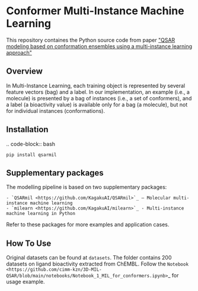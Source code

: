 # Conformer Multi-Instance Machine Learning
This repository containes the Python source code from paper ["QSAR modeling based on conformation ensembles using a
multi-instance learning approach"](https://pubs.acs.org/doi/10.1021/acs.jcim.1c00692)

## Overview
In Multi-Instance Learning, each training object is represented by several feature
vectors (bag) and a label. In our implementation, an example (i.e., a molecule) is presented
by a bag of instances (i.e., a set of conformers), and a label (a bioactivity value) is available
only for a bag (a molecule), but not for individual instances (conformations).

## Installation
.. code-block:: bash

    pip install qsarmil

## Supplementary packages
The modelling pipeline is based on two supplementary packages: 

    - `QSARmil <https://github.com/KagakuAI/QSARmil>`_ – Molecular multi-instance machine learning
    - `milearn <https://github.com/KagakuAI/milearn>`_ - Multi-instance machine learning in Python

Refer to these packages for more examples and application cases.

## How To Use
Original datasets can be found at `datasets`. The folder contains 200 datasets on ligand bioactivity extracted from ChEMBL.
Follow the `Notebook <https://github.com/cimm-kzn/3D-MIL-QSAR/blob/main/notebooks/Notebook_1_MIL_for_conformers.ipynb>`_ for usage example.
